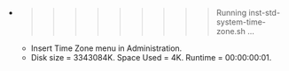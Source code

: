 * >>>>>>>>> Running inst-std-system-time-zone.sh ...
  * Insert Time Zone menu in Administration.
  * Disk size = 3343084K. Space Used = 4K. Runtime = 00:00:00:01.
